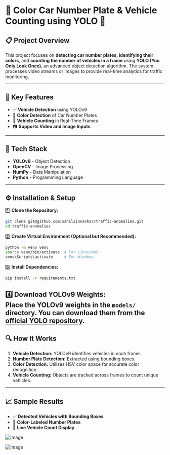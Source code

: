 # 🚗 Color Car Number Plate & Vehicle Counting using YOLO 🎯

## 📋 **Project Overview**
This project focuses on **detecting car number plates, identifying their colors**, and **counting the number of vehicles in a frame** using **YOLO (You Only Look Once)**, an advanced object detection algorithm. The system processes video streams or images to provide real-time analytics for traffic monitoring.

---

## 🧠 **Key Features**
- ✅ **Vehicle Detection** using YOLOv9
- 🎨 **Color Detection** of Car Number Plates
- 🔢 **Vehicle Counting** in Real-Time Frames
- 📷 **Supports Video and Image Inputs**

---

## 🚀 **Tech Stack**
- **YOLOv9** - Object Detection
- **OpenCV** - Image Processing
- **NumPy** - Data Manipulation
- **Python** - Programming Language

---

## ⚙️ **Installation & Setup**
1️⃣ **Clone the Repository:**  
```bash
git clone git@github.com:sahilsinnarkar/traffic-anomalies.git
cd traffic-anomalies
```

2️⃣ **Create Virtual Environment (Optional but Recommended):**  
```bash
python -m venv venv
source venv/bin/activate  # For Linux/Mac
venv\Scripts\activate     # For Windows
```

3️⃣ **Install Dependencies:**  
```bash
pip install -r requirements.txt
```

4️⃣ **Download YOLOv9 Weights:**  
Place the YOLOv9 weights in the `models/` directory. You can download them from the [official YOLO repository](https://github.com/WongKinYiu/yolov9).
---

## 🔍 **How It Works**
1. **Vehicle Detection:** YOLOv9 identifies vehicles in each frame.
2. **Number Plate Detection:** Extracted using bounding boxes.
3. **Color Detection:** Utilizes HSV color space for accurate color recognition.
4. **Vehicle Counting:** Objects are tracked across frames to count unique vehicles.

---

## 📈 **Sample Results**
- ✅ **Detected Vehicles with Bounding Boxes**
- 🎯 **Color-Labeled Number Plates**
- 🔢 **Live Vehicle Count Display**

![image](https://github.com/user-attachments/assets/472953bc-d546-4ef4-9cbc-c505540b5b03)

![image](https://github.com/user-attachments/assets/1b6b464c-3c0f-4a5f-9f9d-ce8748eff8e6)

